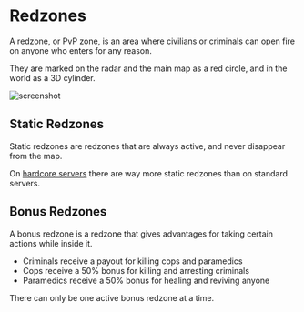 # Redzones
A redzone, or PvP zone, is an area where civilians or criminals can open fire on anyone who enters for any reason. 

They are marked on the radar and the main map as a red circle, and in the world as a 3D cylinder.

![screenshot](/wiki-content/basics/redzones.jpg)

## Static Redzones
Static redzones are redzones that are always active, and never disappear from the map. 

On [hardcore servers](/wiki/hardcore) there are way more static redzones than on standard servers.

## Bonus Redzones
A bonus redzone is a redzone that gives advantages for taking certain actions while inside it.

- Criminals receive a payout for killing cops and paramedics
- Cops receive a 50% bonus for killing and arresting criminals
- Paramedics receive a 50% bonus for healing and reviving anyone

There can only be one active bonus redzone at a time.